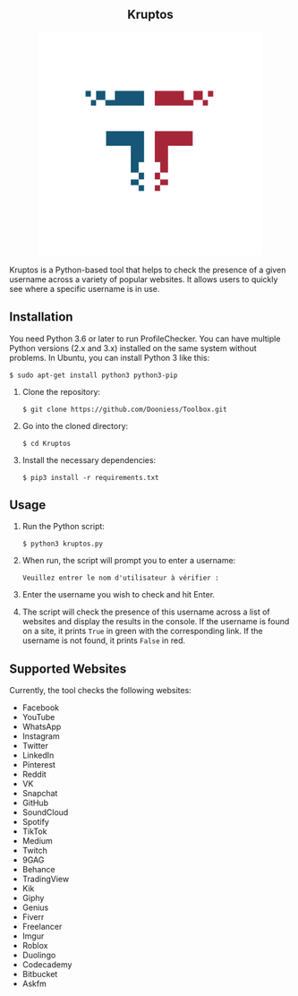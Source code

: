 <div align="center"><h2><b>Kruptos</b></h2></div>

<p align="center"><img src="logo.png" alt="Logo" width="400" height="400"></p>

Kruptos is a Python-based tool that helps to check the presence of a given username across a variety of popular websites. It allows users to quickly see where a specific username is in use.

## Installation

You need Python 3.6 or later to run ProfileChecker. You can have multiple Python versions (2.x and 3.x) installed on the same system without problems. In Ubuntu, you can install Python 3 like this:

    $ sudo apt-get install python3 python3-pip

1. Clone the repository:

    ```
    $ git clone https://github.com/Dooniess/Toolbox.git
    ```
   
2. Go into the cloned directory:

    ```
    $ cd Kruptos
    ```

3. Install the necessary dependencies:

    ```
    $ pip3 install -r requirements.txt
    ```

## Usage

1. Run the Python script:

    ```
    $ python3 kruptos.py
    ```

2. When run, the script will prompt you to enter a username:

    ```
    Veuillez entrer le nom d'utilisateur à vérifier : 
    ```

3. Enter the username you wish to check and hit Enter.

4. The script will check the presence of this username across a list of websites and display the results in the console. If the username is found on a site, it prints `True` in green with the corresponding link. If the username is not found, it prints `False` in red.

## Supported Websites

Currently, the tool checks the following websites:

- Facebook
- YouTube
- WhatsApp
- Instagram
- Twitter
- LinkedIn
- Pinterest
- Reddit
- VK
- Snapchat
- GitHub
- SoundCloud
- Spotify
- TikTok
- Medium
- Twitch
- 9GAG
- Behance
- TradingView
- Kik
- Giphy
- Genius
- Fiverr
- Freelancer
- Imgur
- Roblox
- Duolingo
- Codecademy
- Bitbucket
- Askfm

